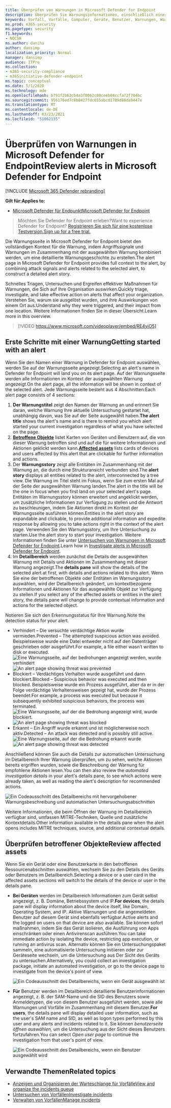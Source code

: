 ```yaml
---
title: Überprüfen von Warnungen in Microsoft Defender for Endpoint
description: Überprüfen Sie Warnungsinformationen, einschließlich einer visualisierten Warnungsgeschichte und Details für jeden Schritt der Kette.
keywords: Vorfall, Vorfälle, Computer, Geräte, Benutzer, Warnungen, Warnung, Untersuchung, Diagramm, Nachweise
ms.prod: m365-security
ms.pagetype: security
f1.keywords:
- NOCSH
ms.author: daniha
author: dansimp
localization_priority: Normal
manager: dansimp
audience: ITPro
ms.collection:
- m365-security-compliance
- m365initiative-defender-endpoint
ms.topic: conceptual
ms.date: 5/1/2020
ms.technology: mde
ms.openlocfilehash: b791f2b62cb4a3f8062c80ceeb04ccfa72f704bc
ms.sourcegitcommit: 956176ed7c8b8427fdc655abcd1709d86da9447e
ms.translationtype: MT
ms.contentlocale: de-DE
ms.lasthandoff: 03/23/2021
ms.locfileid: "51062135"
---
```

# <a name="review-alerts-in-microsoft-defender-for-endpoint"></a><span data-ttu-id="c348d-104">Überprüfen von Warnungen in Microsoft Defender for Endpoint</span><span class="sxs-lookup"><span data-stu-id="c348d-104">Review alerts in Microsoft Defender for Endpoint</span></span>

[!INCLUDE [Microsoft 365 Defender rebranding](../../includes/microsoft-defender.md)]


<span data-ttu-id="c348d-105">**Gilt für:**</span><span class="sxs-lookup"><span data-stu-id="c348d-105">**Applies to:**</span></span>
- [<span data-ttu-id="c348d-106">Microsoft Defender für Endpunkt</span><span class="sxs-lookup"><span data-stu-id="c348d-106">Microsoft Defender for Endpoint</span></span>](https://go.microsoft.com/fwlink/?linkid=2154037)

><span data-ttu-id="c348d-107">Möchten Sie Defender for Endpoint erleben?</span><span class="sxs-lookup"><span data-stu-id="c348d-107">Want to experience Defender for Endpoint?</span></span> [<span data-ttu-id="c348d-108">Registrieren Sie sich für eine kostenlose Testversion.</span><span class="sxs-lookup"><span data-stu-id="c348d-108">Sign up for a free trial.</span></span>](https://www.microsoft.com/microsoft-365/windows/microsoft-defender-atp?ocid=docs-wdatp-managealerts-abovefoldlink)

<span data-ttu-id="c348d-109">Die Warnungsseite in Microsoft Defender for Endpoint bietet den vollständigen Kontext für die Warnung, indem Angriffssignale und Warnungen im Zusammenhang mit der ausgewählten Warnung kombiniert werden, um eine detaillierte Warnungsgeschichte zu erstellen.</span><span class="sxs-lookup"><span data-stu-id="c348d-109">The alert page in Microsoft Defender for Endpoint provides full context to the alert, by combining attack signals and alerts related to the selected alert, to construct a detailed alert story.</span></span>

<span data-ttu-id="c348d-110">Schnelles Triagen, Untersuchen und Ergreifen effektiver Maßnahmen für Warnungen, die Sich auf Ihre Organisation auswirken.</span><span class="sxs-lookup"><span data-stu-id="c348d-110">Quickly triage, investigate, and take effective action on alerts that affect your organization.</span></span> <span data-ttu-id="c348d-111">Verstehen Sie, warum sie ausgelöst wurden, und ihre Auswirkungen von einem Ort aus.</span><span class="sxs-lookup"><span data-stu-id="c348d-111">Understand why they were triggered, and their impact from one location.</span></span> <span data-ttu-id="c348d-112">Weitere Informationen finden Sie in dieser Übersicht.</span><span class="sxs-lookup"><span data-stu-id="c348d-112">Learn more in this overview.</span></span>

> [!VIDEO https://www.microsoft.com/videoplayer/embed/RE4yiO5]

## <a name="getting-started-with-an-alert"></a><span data-ttu-id="c348d-113">Erste Schritte mit einer Warnung</span><span class="sxs-lookup"><span data-stu-id="c348d-113">Getting started with an alert</span></span>

<span data-ttu-id="c348d-114">Wenn Sie den Namen einer Warnung in Defender for Endpoint auswählen, werden Sie auf der Warnungsseite angezeigt.</span><span class="sxs-lookup"><span data-stu-id="c348d-114">Selecting an alert's name in Defender for Endpoint will land you on its alert page.</span></span> <span data-ttu-id="c348d-115">Auf der Warnungsseite werden alle Informationen im Kontext der ausgewählten Warnung angezeigt.</span><span class="sxs-lookup"><span data-stu-id="c348d-115">On the alert page, all the information will be shown in context of the selected alert.</span></span> <span data-ttu-id="c348d-116">Jede Warnungsseite besteht aus 4 Abschnitten:</span><span class="sxs-lookup"><span data-stu-id="c348d-116">Each alert page consists of 4 sections:</span></span>

1. <span data-ttu-id="c348d-117">**Der Warnungstitel** zeigt den Namen der Warnung an und erinnert Sie daran, welche Warnung Ihre aktuelle Untersuchung gestartet hat, unabhängig davon, was Sie auf der Seite ausgewählt haben.</span><span class="sxs-lookup"><span data-stu-id="c348d-117">**The alert title** shows the alert's name and is there to remind you which alert started your current investigation regardless of what you have selected on the page.</span></span>
2. <span data-ttu-id="c348d-118">[**Betroffene Objekte**](#review-affected-assets) listet Karten von Geräten und Benutzern auf, die von dieser Warnung betroffen sind und auf die für weitere Informationen und Aktionen geklickt werden kann.</span><span class="sxs-lookup"><span data-stu-id="c348d-118">[**Affected assets**](#review-affected-assets) lists cards of devices and users affected by this alert that are clickable for further information and actions.</span></span>
3. <span data-ttu-id="c348d-119">Der **Warnungsstory** zeigt alle Entitäten im Zusammenhang mit der Warnung an, die durch eine Strukturansicht verbunden sind.</span><span class="sxs-lookup"><span data-stu-id="c348d-119">The **alert story** displays all entities related to the alert, interconnected by a tree view.</span></span> <span data-ttu-id="c348d-120">Die Warnung im Titel steht im Fokus, wenn Sie zum ersten Mal auf der Seite der ausgewählten Warnung landen.</span><span class="sxs-lookup"><span data-stu-id="c348d-120">The alert in the title will be the one in focus when you first land on your selected alert's page.</span></span> <span data-ttu-id="c348d-121">Entitäten im Warnungsstory können erweitert und angeklickt werden, um zusätzliche Informationen zur Verfügung zu stellen und die Antwort zu beschleunigen, indem Sie Aktionen direkt im Kontext der Warnungsseite ausführen können.</span><span class="sxs-lookup"><span data-stu-id="c348d-121">Entities in the alert story are expandable and clickable, to provide additional information and expedite response by allowing you to take actions right in the context of the alert page.</span></span> <span data-ttu-id="c348d-122">Verwenden Sie den Warnungsstory, um Ihre Untersuchung zu starten.</span><span class="sxs-lookup"><span data-stu-id="c348d-122">Use the alert story to start your investigation.</span></span> <span data-ttu-id="c348d-123">Weitere Informationen finden Sie unter [Untersuchen von Warnungen in Microsoft Defender for Endpoint](https://docs.microsoft.com/microsoft-365/security/defender-endpoint/investigate-alerts).</span><span class="sxs-lookup"><span data-stu-id="c348d-123">Learn how in [Investigate alerts in Microsoft Defender for Endpoint](https://docs.microsoft.com/microsoft-365/security/defender-endpoint/investigate-alerts).</span></span>
4. <span data-ttu-id="c348d-124">Im **Detailbereich** werden zunächst die Details der ausgewählten Warnung mit Details und Aktionen im Zusammenhang mit dieser Warnung angezeigt.</span><span class="sxs-lookup"><span data-stu-id="c348d-124">The **details pane** will show the details of the selected alert at first, with details and actions related to this alert.</span></span> <span data-ttu-id="c348d-125">Wenn Sie eine der betroffenen Objekte oder Entitäten im Warnungsstory auswählen, wird der Detailbereich geändert, um kontextbezogene Informationen und Aktionen für das ausgewählte Objekt zur Verfügung zu stellen.</span><span class="sxs-lookup"><span data-stu-id="c348d-125">If you select any of the affected assets or entities in the alert story, the details pane will change to provide contextual information and actions for the selected object.</span></span>

<span data-ttu-id="c348d-126">Notieren Sie sich den Erkennungsstatus für Ihre Warnung.</span><span class="sxs-lookup"><span data-stu-id="c348d-126">Note the detection status for your alert.</span></span> 
- <span data-ttu-id="c348d-127">Verhindert – Die versuchte verdächtige Aktion wurde vermieden.</span><span class="sxs-lookup"><span data-stu-id="c348d-127">Prevented – The attempted suspicious action was avoided.</span></span> <span data-ttu-id="c348d-128">Beispielsweise wurde eine Datei entweder nicht auf den Datenträger geschrieben oder ausgeführt.</span><span class="sxs-lookup"><span data-stu-id="c348d-128">For example, a file either wasn’t written to disk or executed.</span></span>
<span data-ttu-id="c348d-129">![Eine Warnungsseite, auf der bedrohungen angezeigt werden, wurde verhindert](images/detstat-prevented.png)</span><span class="sxs-lookup"><span data-stu-id="c348d-129">![An alert page showing threat was prevented](images/detstat-prevented.png)</span></span>
- <span data-ttu-id="c348d-130">Blockiert – Verdächtiges Verhalten wurde ausgeführt und dann blockiert.</span><span class="sxs-lookup"><span data-stu-id="c348d-130">Blocked – Suspicious behavior was executed and then blocked.</span></span> <span data-ttu-id="c348d-131">Beispielsweise wurde ein Prozess ausgeführt, aber da er in der Folge verdächtige Verhaltensweisen gezeigt hat, wurde der Prozess beendet.</span><span class="sxs-lookup"><span data-stu-id="c348d-131">For example, a process was executed but because it subsequently exhibited suspicious behaviors, the process was terminated.</span></span>
<span data-ttu-id="c348d-132">![Eine Warnungsseite, auf der die Bedrohung angezeigt wird, wurde blockiert.](images/detstat-blocked.png)</span><span class="sxs-lookup"><span data-stu-id="c348d-132">![An alert page showing threat was blocked](images/detstat-blocked.png)</span></span>
- <span data-ttu-id="c348d-133">Erkannt – Ein Angriff wurde erkannt und ist möglicherweise noch aktiv.</span><span class="sxs-lookup"><span data-stu-id="c348d-133">Detected – An attack was detected and is possibly still active.</span></span>
<span data-ttu-id="c348d-134">![Eine Warnungsseite, auf der die Bedrohung erkannt wurde](images/detstat-detected.png)</span><span class="sxs-lookup"><span data-stu-id="c348d-134">![An alert page showing threat was detected](images/detstat-detected.png)</span></span>




<span data-ttu-id="c348d-135">Anschließend können Sie auch  die Details zur automatischen Untersuchung im Detailbereich Ihrer Warnung überprüfen, um zu sehen, welche Aktionen bereits ergriffen wurden, sowie die Beschreibung der Warnung für empfohlene Aktionen lesen.</span><span class="sxs-lookup"><span data-stu-id="c348d-135">You can then also review the *automated investigation details* in your alert's details pane, to see which actions were already taken, as well as reading the alert's description for recommended actions.</span></span>

![Ein Codeausschnitt des Detailbereichs mit hervorgehobener Warnungsbeschreibung und automatischen Untersuchungsabschnitten](images/alert-air-and-alert-description.png)

<span data-ttu-id="c348d-137">Weitere Informationen, die beim Öffnen der Warnung im Detailbereich verfügbar sind, umfassen MITRE-Techniken, Quelle und zusätzliche Kontextdetails.</span><span class="sxs-lookup"><span data-stu-id="c348d-137">Other information available in the details pane when the alert opens includes MITRE techniques, source, and additional contextual details.</span></span>




## <a name="review-affected-assets"></a><span data-ttu-id="c348d-138">Überprüfen betroffener Objekte</span><span class="sxs-lookup"><span data-stu-id="c348d-138">Review affected assets</span></span>

<span data-ttu-id="c348d-139">Wenn Sie ein Gerät oder eine Benutzerkarte in den betroffenen Ressourcenabschnitten auswählen, wechseln Sie zu den Details des Geräts oder Benutzers im Detailbereich.</span><span class="sxs-lookup"><span data-stu-id="c348d-139">Selecting a device or a user card in the affected assets sections will switch to the details of the device or user in the details pane.</span></span>

- <span data-ttu-id="c348d-140">**Bei Geräten** werden im Detailbereich Informationen zum Gerät selbst angezeigt, z. B. Domäne, Betriebssystem und IP.</span><span class="sxs-lookup"><span data-stu-id="c348d-140">**For devices**, the details pane will display information about the device itself, like Domain, Operating System, and IP.</span></span> <span data-ttu-id="c348d-141">Aktive Warnungen und die angemeldeten Benutzer auf diesem Gerät sind ebenfalls verfügbar.</span><span class="sxs-lookup"><span data-stu-id="c348d-141">Active alerts and the logged on users on that device are also available.</span></span> <span data-ttu-id="c348d-142">Sie können sofort maßnahmen, indem Sie das Gerät isolieren, die Ausführung von Apps einschränken oder einen Antivirenscan ausführen.</span><span class="sxs-lookup"><span data-stu-id="c348d-142">You can take immediate action by isolating the device, restricting app execution, or running an antivirus scan.</span></span> <span data-ttu-id="c348d-143">Alternativ können Sie ein Untersuchungspaket sammeln, eine automatisierte Untersuchung initiieren oder zur Geräteseite wechseln, um die Untersuchung aus Der Sicht des Geräts zu untersuchen.</span><span class="sxs-lookup"><span data-stu-id="c348d-143">Alternatively, you could collect an investigation package, initiate an automated investigation, or go to the device page to investigate from the device's point of view.</span></span>

   ![Ein Codeausschnitt des Detailbereichs, wenn ein Gerät ausgewählt ist](images/device-page-details.png)

- <span data-ttu-id="c348d-145">**Für** Benutzer werden im Detailbereich detaillierte Benutzerinformationen angezeigt, z. B. der SAM-Name und die SID des Benutzers sowie Anmeldetypen, die von diesem Benutzer ausgeführt werden, sowie alle Warnungen und Vorfälle im Zusammenhang mit diesem Benutzer.</span><span class="sxs-lookup"><span data-stu-id="c348d-145">**For users**, the details pane will display detailed user information, such as the user's SAM name and SID, as well as logon types performed by this user and any alerts and incidents related to it.</span></span> <span data-ttu-id="c348d-146">Sie können *benutzerseite öffnen auswählen,* um die Untersuchung aus der Sicht dieses Benutzers fortzufahren.</span><span class="sxs-lookup"><span data-stu-id="c348d-146">You can select *Open user page* to continue the investigation from that user's point of view.</span></span>

   ![Ein Codeausschnitt des Detailbereichs, wenn ein Benutzer ausgewählt wird](images/user-page-details.png)


## <a name="related-topics"></a><span data-ttu-id="c348d-148">Verwandte Themen</span><span class="sxs-lookup"><span data-stu-id="c348d-148">Related topics</span></span>

- [<span data-ttu-id="c348d-149">Anzeigen und Organisieren der Warteschlange für Vorfälle</span><span class="sxs-lookup"><span data-stu-id="c348d-149">View and organize the incidents queue</span></span>](view-incidents-queue.md)
- [<span data-ttu-id="c348d-150">Untersuchen von Vorfällen</span><span class="sxs-lookup"><span data-stu-id="c348d-150">Investigate incidents</span></span>](investigate-incidents.md)
- [<span data-ttu-id="c348d-151">Verwalten von Vorfällen</span><span class="sxs-lookup"><span data-stu-id="c348d-151">Manage incidents</span></span>](manage-incidents.md)
